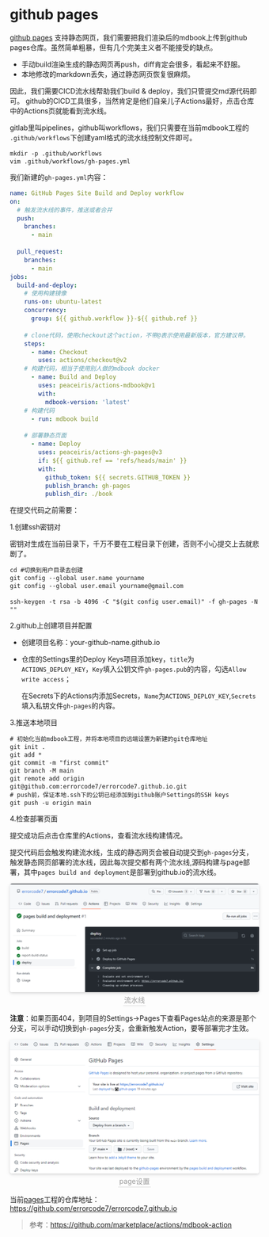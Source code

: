 # github pages
[github pages](https://pages.github.com/) 支持静态网页，我们需要把我们渲染后的mdbook上传到github pages仓库。虽然简单粗暴，但有几个完美主义者不能接受的缺点。
- 手动build渲染生成的静态网页再push，diff肯定会很多，看起来不舒服。
- 本地修改的markdown丢失，通过静态网页恢复很麻烦。

因此，我们需要CICD流水线帮助我们build & deploy，我们只管提交md源代码即可。
github的CICD工具很多，当然肯定是他们自亲儿子Actions最好，点击仓库中的Actions页就能看到流水线。

gitlab里叫pipelines，github叫workflows，我们只需要在当前mdbook工程的 `.github/workflows`下创建yaml格式的流水线控制文件即可。
```shell
mkdir -p .github/workflows 
vim .github/workflows/gh-pages.yml
```
我们新建的`gh-pages.yml`内容：
```yml
name: GitHub Pages Site Build and Deploy workflow
on:
  # 触发流水线的事件，推送或者合并
  push:
    branches:
      - main

  pull_request:
    branches:
      - main
jobs:
  build-and-deploy:
    # 使用构建镜像
    runs-on: ubuntu-latest
    concurrency:
      group: ${{ github.workflow }}-${{ github.ref }}
    
    # clone代码，使用checkout这个action，不带@表示使用最新版本，官方建议带。
    steps:
      - name: Checkout
        uses: actions/checkout@v2
    # 构建代码，相当于使用别人做的mdbook docker
      - name: Build and Deploy
        uses: peaceiris/actions-mdbook@v1
        with:
          mdbook-version: 'latest'
    # 构建代码      
      - run: mdbook build

    # 部署静态页面
      - name: Deploy
        uses: peaceiris/actions-gh-pages@v3
        if: ${{ github.ref == 'refs/heads/main' }}
        with:
          github_token: ${{ secrets.GITHUB_TOKEN }}
          publish_branch: gh-pages
          publish_dir: ./book
```

在提交代码之前需要：

1.创建ssh密钥对

密钥对生成在当前目录下，千万不要在工程目录下创建，否则不小心提交上去就悲剧了。
```shell
cd #切换到用户目录去创建
git config --global user.name yourname
git config --global user.email yourname@gmail.com

ssh-keygen -t rsa -b 4096 -C "$(git config user.email)" -f gh-pages -N ""
```
2.github上创建项目并配置

- 创建项目名称：your-github-name.github.io
- 仓库的Settings里的Deploy Keys项目添加key，`title`为`ACTIONS_DEPLOY_KEY`，`Key`填入公钥文件`gh-pages.pub`的内容，勾选`Allow write access`；
  
  在Secrets下的Actions内添加Secrets，`Name`为`ACTIONS_DEPLOY_KEY`,`Secrets`填入私钥文件`gh-pages`的内容。


3.推送本地项目
```shell
# 初始化当前mdbook工程，并将本地项目的远端设置为新建的git仓库地址
git init . 
git add *
git commit -m "first commit"
git branch -M main
git remote add origin git@github.com:errorcode7/errorcode7.github.io.git
# push前，保证本地.ssh下的公钥已经添加到github账户Settings的SSH keys
git push -u origin main
```
4.检查部署页面

提交成功后点击仓库里的Actions，查看流水线构建情况。

提交代码后会触发构建流水线，生成的静态网页会被自动提交到`gh-pages`分支，触发静态网页部署的流水线，因此每次提交都有两个流水线,源码构建与page部署，其中`pages build and deployment`是部署到github.io的流水线。
<center>
    <img style="border-radius: 0.3125em;
    box-shadow: 0 2px 4px 0 rgba(34,36,38,.12),0 2px 10px 0 rgba(34,36,38,.08);" 
    src="pic/actions.png">
    <br>
    <div style="color:orange; border-bottom: 1px solid #d9d9d9;
    display: inline-block;
    color: #999;
    padding: 2px;">流水线</div>
</center>



**注意**：如果页面404，到项目的Settings->Pages下查看Pages站点的来源是那个分支，可以手动切换到`gh-pages`分支，会重新触发Action，要等部署完才生效。

<center>
    <img style="border-radius: 0.3125em;
    box-shadow: 0 2px 4px 0 rgba(34,36,38,.12),0 2px 10px 0 rgba(34,36,38,.08);" 
    src="pic/page.png">
    <br>
    <div style="color:orange; border-bottom: 1px solid #d9d9d9;
    display: inline-block;
    color: #999;
    padding: 2px;">page设置</div>
</center>

当前[pages](http://errorcode7.github.io)工程的仓库地址：<https://github.com/errorcode7/errorcode7.github.io>

>参考：https://github.com/marketplace/actions/mdbook-action